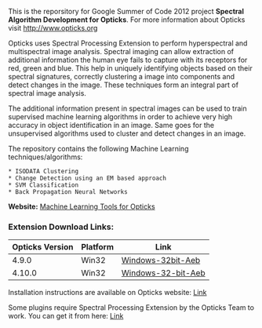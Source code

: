 This is the reporsitory for Google Summer of Code 2012 project **Spectral Algorithm Development for Opticks**.
For more information about Opticks visit http://www.opticks.org

Opticks uses Spectral Processing Extension to perform hyperspectral and multispectral image analysis. Spectral imaging can allow extraction of additional information the human eye fails to capture with its receptors for red, green and blue.
This help in uniquely identifying objects based on their spectral signatures, correctly clustering a image into components and detect changes in the image. These techniques form an integral part of spectral image analysis.

The additional information present in spectral images can be used to train supervised machine learning algorithms in order to achieve very high accuracy in object identification in an image. 
Same goes for the unsupervised algorithms used to cluster and detect changes in an image.

The repository contains the following Machine Learning techniques/algorithms:
```
* ISODATA Clustering
* Change Detection using an EM based approach
* SVM Classification
* Back Propagation Neural Networks
```

**Website:** [Machine Learning Tools for Opticks](http://himanshusingh.github.com/Machine-Learning-Tools-for-Opticks/)

### Extension **Download** Links:

Opticks Version | Platform | Link
--- | --- | ---
4.9.0 | Win32 | [Windows-32bit-Aeb](https://dl.dropbox.com/u/61845016/ML_ToolsWin32.aeb)
4.10.0 | Win32 | [Windows-32-bit-Aeb](http://dl.dropbox.com/u/61845016/ML_Tools4.10Win32.aeb)

Installation instructions are available on Opticks website: [Link](http://opticks.org/confluence/display/opticksExt/How+To+Install+an+Extension)

Some plugins require Spectral Processing Extension by the Opticks Team to work. You can get it from here: [Link](http://opticks.org/confluence/display/opticksExt/Spectral+Processing)
